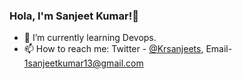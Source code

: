 ### Hola, I'm Sanjeet Kumar!👋 
- 🌱 I’m currently learning Devops.
- 📫 How to reach me: Twitter - [@Krsanjeets](https://twitter.com/Krsanjeets),    Email- [1sanjeetkumar13@gmail.com](1sanjeetkumar13@gmail.com)
<!--
**Kumarsanjeet1/Kumarsanjeet1** is a ✨ _special_ ✨ repository because its `README.md` (this file) appears on your GitHub profile.

Here are some ideas to get you started:

- 🔭 I’m currently working on ...

- 👯 I’m looking to collaborate on ...
- 🤔 I’m looking for help with ...
- 💬 Ask me about ...

- 😄 Pronouns: ...
- ⚡ Fun fact: ...
-->
